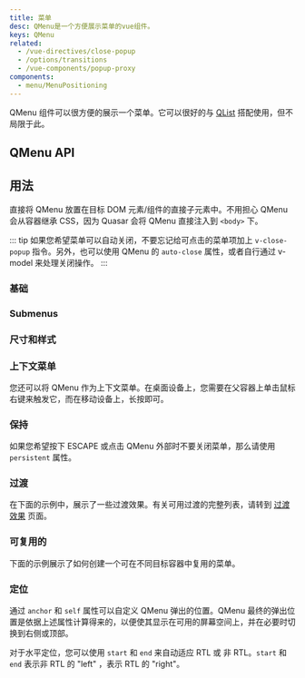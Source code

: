 ```yaml
---
title: 菜单
desc: QMenu是一个方便展示菜单的vue组件。
keys: QMenu
related:
  - /vue-directives/close-popup
  - /options/transitions
  - /vue-components/popup-proxy
components:
  - menu/MenuPositioning
---
```


QMenu 组件可以很方便的展示一个菜单。它可以很好的与 [QList](/vue-components/list-and-list-items) 搭配使用，但不局限于此。

## QMenu API

<doc-api file="QMenu" />

## 用法

直接将 QMenu 放置在目标 DOM 元素/组件的直接子元素中。不用担心 QMenu 会从容器继承 CSS，因为 Quasar 会将 QMenu 直接注入到 `<body>` 下。

::: tip
如果您希望菜单可以自动关闭，不要忘记给可点击的菜单项加上 `v-close-popup` 指令。另外，也可以使用 QMenu 的 `auto-close` 属性，或者自行通过 v-model 来处理关闭操作。
:::

### 基础

<doc-example title="基础" file="QMenu/Basic" />

<doc-example title="自定义内容" file="QMenu/VariousContent" />

<doc-example title="通过 v-model 开关" file="QMenu/VModel" />

### Submenus

<doc-example title="嵌套菜单" file="QMenu/MenuInMenu" />

### 尺寸和样式

<doc-example title="尺寸" file="QMenu/Sizing" />

<doc-example title="样式" file="QMenu/Style" />

### 上下文菜单

您还可以将 QMenu 作为上下文菜单。在桌面设备上，您需要在父容器上单击鼠标右键来触发它，而在移动设备上，长按即可。

<doc-example title="上下文菜单" file="QMenu/ContextMenu" />

### 保持

如果您希望按下 ESCAPE 或点击 QMenu 外部时不要关闭菜单，那么请使用 `persistent` 属性。

<doc-example title="保持" file="QMenu/Persistent" />

### 过渡

在下面的示例中，展示了一些过渡效果。有关可用过渡的完整列表，请转到 [过渡效果](/options/transitions) 页面。

<doc-example title="过渡效果示例" file="QMenu/Transitions" />

### 可复用的

下面的示例展示了如何创建一个可在不同目标容器中复用的菜单。

<doc-example title="可复用的" file="QMenu/Target" />

### 定位

<doc-example title="定位示例" file="QMenu/Positions" />

通过 `anchor` 和 `self` 属性可以自定义 QMenu 弹出的位置。QMenu 最终的弹出位置是依据上述属性计算得来的，以便使其显示在可用的屏幕空间上，并在必要时切换到右侧或顶部。

对于水平定位，您可以使用 `start` 和 `end` 来自动适应 RTL 或 非 RTL。`start` 和 `end` 表示非 RTL 的 "left" ，表示 RTL 的 "right"。

<menu-positioning />
